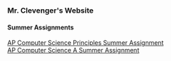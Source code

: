 ### Mr. Clevenger's Website  

#### Summer Assignments  
[AP Computer Science Principles Summer Assignment](https://bshs-clevenger.github.io/ap-csp-summer)  
[AP Computer Science A Summer Assignment](https://bshs-clevenger.github.io/ap-cs-a-summer)


